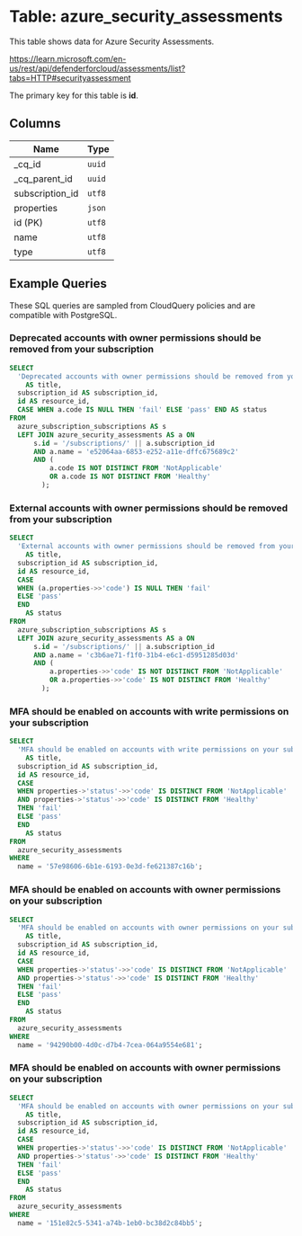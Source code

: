 # Table: azure_security_assessments

This table shows data for Azure Security Assessments.

https://learn.microsoft.com/en-us/rest/api/defenderforcloud/assessments/list?tabs=HTTP#securityassessment

The primary key for this table is **id**.

## Columns

| Name          | Type          |
| ------------- | ------------- |
|_cq_id|`uuid`|
|_cq_parent_id|`uuid`|
|subscription_id|`utf8`|
|properties|`json`|
|id (PK)|`utf8`|
|name|`utf8`|
|type|`utf8`|

## Example Queries

These SQL queries are sampled from CloudQuery policies and are compatible with PostgreSQL.

### Deprecated accounts with owner permissions should be removed from your subscription

```sql
SELECT
  'Deprecated accounts with owner permissions should be removed from your subscription'
    AS title,
  subscription_id AS subscription_id,
  id AS resource_id,
  CASE WHEN a.code IS NULL THEN 'fail' ELSE 'pass' END AS status
FROM
  azure_subscription_subscriptions AS s
  LEFT JOIN azure_security_assessments AS a ON
      s.id = '/subscriptions/' || a.subscription_id
      AND a.name = 'e52064aa-6853-e252-a11e-dffc675689c2'
      AND (
          a.code IS NOT DISTINCT FROM 'NotApplicable'
          OR a.code IS NOT DISTINCT FROM 'Healthy'
        );
```

### External accounts with owner permissions should be removed from your subscription

```sql
SELECT
  'External accounts with owner permissions should be removed from your subscription'
    AS title,
  subscription_id AS subscription_id,
  id AS resource_id,
  CASE
  WHEN (a.properties->>'code') IS NULL THEN 'fail'
  ELSE 'pass'
  END
    AS status
FROM
  azure_subscription_subscriptions AS s
  LEFT JOIN azure_security_assessments AS a ON
      s.id = '/subscriptions/' || a.subscription_id
      AND a.name = 'c3b6ae71-f1f0-31b4-e6c1-d5951285d03d'
      AND (
          a.properties->>'code' IS NOT DISTINCT FROM 'NotApplicable'
          OR a.properties->>'code' IS NOT DISTINCT FROM 'Healthy'
        );
```

### MFA should be enabled on accounts with write permissions on your subscription

```sql
SELECT
  'MFA should be enabled on accounts with write permissions on your subscription'
    AS title,
  subscription_id AS subscription_id,
  id AS resource_id,
  CASE
  WHEN properties->'status'->>'code' IS DISTINCT FROM 'NotApplicable'
  AND properties->'status'->>'code' IS DISTINCT FROM 'Healthy'
  THEN 'fail'
  ELSE 'pass'
  END
    AS status
FROM
  azure_security_assessments
WHERE
  name = '57e98606-6b1e-6193-0e3d-fe621387c16b';
```

### MFA should be enabled on accounts with owner permissions on your subscription

```sql
SELECT
  'MFA should be enabled on accounts with owner permissions on your subscription'
    AS title,
  subscription_id AS subscription_id,
  id AS resource_id,
  CASE
  WHEN properties->'status'->>'code' IS DISTINCT FROM 'NotApplicable'
  AND properties->'status'->>'code' IS DISTINCT FROM 'Healthy'
  THEN 'fail'
  ELSE 'pass'
  END
    AS status
FROM
  azure_security_assessments
WHERE
  name = '94290b00-4d0c-d7b4-7cea-064a9554e681';
```

### MFA should be enabled on accounts with owner permissions on your subscription

```sql
SELECT
  'MFA should be enabled on accounts with owner permissions on your subscription'
    AS title,
  subscription_id AS subscription_id,
  id AS resource_id,
  CASE
  WHEN properties->'status'->>'code' IS DISTINCT FROM 'NotApplicable'
  AND properties->'status'->>'code' IS DISTINCT FROM 'Healthy'
  THEN 'fail'
  ELSE 'pass'
  END
    AS status
FROM
  azure_security_assessments
WHERE
  name = '151e82c5-5341-a74b-1eb0-bc38d2c84bb5';
```


